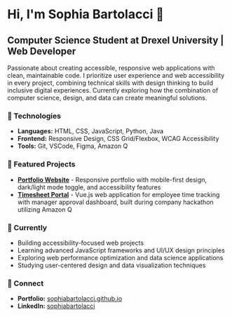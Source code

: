 # Hi, I'm Sophia Bartolacci 👋

## Computer Science Student at Drexel University | Web Developer

Passionate about creating accessible, responsive web applications with clean, maintainable code. I prioritize user experience and web accessibility in every project, combining technical skills with design thinking to build inclusive digital experiences. Currently exploring how the combination of computer science, design, and data can create meaningful solutions.

### 🔧 Technologies
- **Languages:** HTML, CSS, JavaScript, Python, Java
- **Frontend:** Responsive Design, CSS Grid/Flexbox, WCAG Accessibility
- **Tools:** Git, VSCode, Figma, Amazon Q

### 🌟 Featured Projects
- **[Portfolio Website](https://sophiabartolacci.github.io)** - Responsive portfolio with mobile-first design, dark/light mode toggle, and accessibility features
- **[Timesheet Portal](https://sophiabartolacci.github.io/timesheet)** - Vue.js web application for employee time tracking with manager approval dashboard, built during company hackathon utilizing Amazon Q

### 🌱 Currently
- Building accessibility-focused web projects
- Learning advanced JavaScript frameworks and UI/UX design principles
- Exploring web performance optimization and data science applications
- Studying user-centered design and data visualization techniques

### 🤝 Connect
- **Portfolio:** [sophiabartolacci.github.io](https://sophiabartolacci.github.io)
- **LinkedIn:** [sophiabartolacci](https://linkedin.com/in/sophia-bartolacci)
